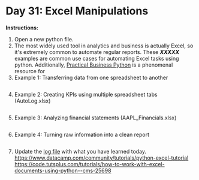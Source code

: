 # Day 31: Excel Manipulations
**Instructions:** 
1. Open a new python file.
2. The most widely used tool in analytics and business is actually Excel, so it's extremely common to automate regular reports. These _**XXXXX**_ examples are common use cases for automating Excel tasks using python. Additionally, [Practical Business Python](https://www.pbpython.com/) is a phenomenal resource for 
3. Example 1: Transferring data from one spreadsheet to another
    ```
    ```
4. Example 2: Creating KPIs using multiple spreadsheet tabs (AutoLog.xlsx)
    ```
    ```
5. Example 3: Analyzing financial statements (AAPL_Financials.xlsx)
    ```
    ```
6. Example 4: Turning raw information into a clean report
    ```
    ```
7. Update the [log file](../../log.md) with what you have learned today.
https://www.datacamp.com/community/tutorials/python-excel-tutorial
https://code.tutsplus.com/tutorials/how-to-work-with-excel-documents-using-python--cms-25698